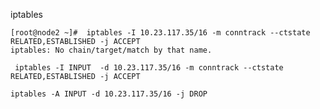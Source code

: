 iptables





``` shell
[root@node2 ~]#  iptables -I 10.23.117.35/16 -m conntrack --ctstate RELATED,ESTABLISHED -j ACCEPT
iptables: No chain/target/match by that name.
```





```shell
 iptables -I INPUT  -d 10.23.117.35/16 -m conntrack --ctstate RELATED,ESTABLISHED -j ACCEPT
```



``` shell
iptables -A INPUT -d 10.23.117.35/16 -j DROP
```





